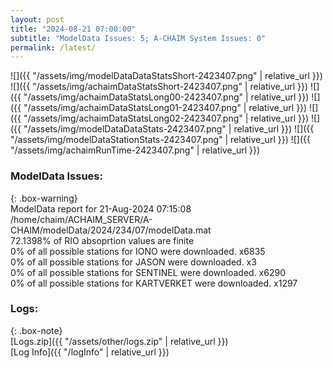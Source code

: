 ```yaml
---
layout: post
title: "2024-08-21 07:00:00"
subtitle: "ModelData Issues: 5; A-CHAIM System Issues: 0"
permalink: /latest/
---
```


![]({{ "/assets/img/modelDataDataStatsShort-2423407.png" | relative_url }})
![]({{ "/assets/img/achaimDataStatsShort-2423407.png" | relative_url }})
![]({{ "/assets/img/achaimDataStatsLong00-2423407.png" | relative_url }})
![]({{ "/assets/img/achaimDataStatsLong01-2423407.png" | relative_url }})
![]({{ "/assets/img/achaimDataStatsLong02-2423407.png" | relative_url }})
![]({{ "/assets/img/modelDataDataStats-2423407.png" | relative_url }})
![]({{ "/assets/img/modelDataStationStats-2423407.png" | relative_url }})
![]({{ "/assets/img/achaimRunTime-2423407.png" | relative_url }})


### ModelData Issues:  
  
{: .box-warning}  
 ModelData report for 21-Aug-2024 07:15:08   
 /home/chaim/ACHAIM_SERVER/A-CHAIM/modelData/2024/234/07/modelData.mat   
 72.1398% of RIO absoprtion values are finite   
 0% of all possible stations for IONO were downloaded. x6835   
 0% of all possible stations for JASON were downloaded. x3   
 0% of all possible stations for SENTINEL were downloaded. x6290   
 0% of all possible stations for KARTVERKET were downloaded. x1297   
  


### Logs:  
  
{: .box-note}  
[Logs.zip]({{ "/assets/other/logs.zip" | relative_url }})  
[Log Info]({{ "/logInfo" | relative_url }})  
